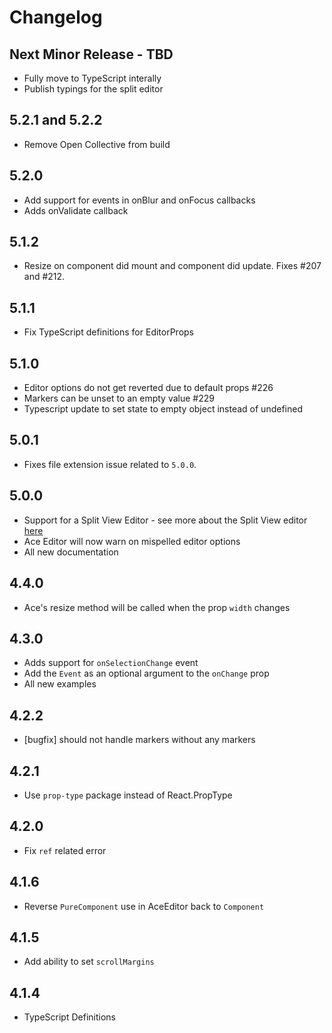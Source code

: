 # Changelog

## Next Minor Release - TBD

* Fully move to TypeScript interally
* Publish typings for the split editor

## 5.2.1 and 5.2.2

* Remove Open Collective from build

## 5.2.0

* Add support for events in onBlur and onFocus callbacks
* Adds onValidate callback

## 5.1.2

* Resize on component did mount and component did update. Fixes #207 and #212.

## 5.1.1

* Fix TypeScript definitions for EditorProps

## 5.1.0

* Editor options do not get reverted due to default props #226
* Markers can be unset to an empty value #229
* Typescript update to set state to empty object instead of undefined


## 5.0.1

* Fixes file extension issue related to `5.0.0`.

## 5.0.0

* Support for a Split View Editor - see more about the Split View editor [here](https://github.com/securingsincity/react-ace/blob/master/docs/Split.md)
* Ace Editor will now warn on mispelled editor options
* All new documentation

## 4.4.0

* Ace's resize method will be called when the prop `width` changes

## 4.3.0

* Adds support for `onSelectionChange` event
* Add the `Event` as an optional argument to the `onChange` prop
* All new examples

## 4.2.2

* [bugfix] should not handle markers without any markers

## 4.2.1

* Use `prop-type` package instead of React.PropType

## 4.2.0

* Fix `ref` related error

## 4.1.6

* Reverse `PureComponent` use in AceEditor back to `Component`

## 4.1.5

* Add ability to set `scrollMargins`

## 4.1.4

* TypeScript Definitions
